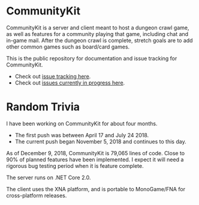# CommunityKit
CommunityKit is a server and client meant to host a dungeon crawl game, as well as features for a community playing that game, including chat and in-game mail. After the dungeon crawl is complete, stretch goals are to add other common games such as board/card games.

This is the public repository for documentation and issue tracking for CommunityKit.
* Check out [issue tracking here](https://github.com/ZaneDubya/CommunityKitPublic/issues).
* Check out [issues currently in progress here](https://github.com/ZaneDubya/CommunityKitPublic/projects/1).

# Random Trivia
I have been working on CommunityKit for about four months.
* The first push was between April 17 and July 24 2018.
* The current push began November 5, 2018 and continues to this day.

As of December 9, 2018, CommunityKit is 79,065 lines of code. Close to 90% of planned features have been implemented. I expect it will need a rigorous bug testing period when it is feature complete.

The server runs on .NET Core 2.0.

The client uses the XNA platform, and is portable to MonoGame/FNA for cross-platform releases.
